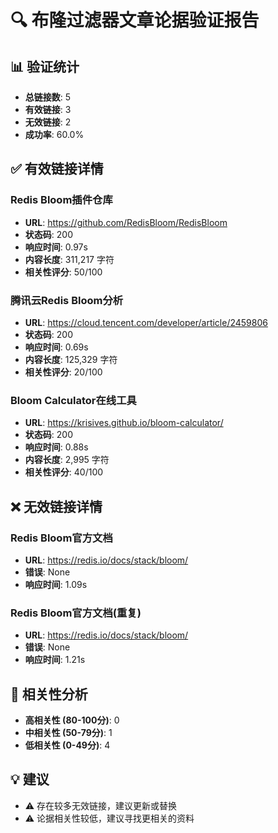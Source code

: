# 🔍 布隆过滤器文章论据验证报告

## 📊 验证统计
- **总链接数**: 5
- **有效链接**: 3
- **无效链接**: 2
- **成功率**: 60.0%

## ✅ 有效链接详情

### Redis Bloom插件仓库
- **URL**: https://github.com/RedisBloom/RedisBloom
- **状态码**: 200
- **响应时间**: 0.97s
- **内容长度**: 311,217 字符
- **相关性评分**: 50/100

### 腾讯云Redis Bloom分析
- **URL**: https://cloud.tencent.com/developer/article/2459806
- **状态码**: 200
- **响应时间**: 0.69s
- **内容长度**: 125,329 字符
- **相关性评分**: 20/100

### Bloom Calculator在线工具
- **URL**: https://krisives.github.io/bloom-calculator/
- **状态码**: 200
- **响应时间**: 0.88s
- **内容长度**: 2,995 字符
- **相关性评分**: 40/100

## ❌ 无效链接详情

### Redis Bloom官方文档
- **URL**: https://redis.io/docs/stack/bloom/
- **错误**: None
- **响应时间**: 1.09s

### Redis Bloom官方文档(重复)
- **URL**: https://redis.io/docs/stack/bloom/
- **错误**: None
- **响应时间**: 1.21s

## 🎯 相关性分析
- **高相关性 (80-100分)**: 0
- **中相关性 (50-79分)**: 1
- **低相关性 (0-49分)**: 4

## 💡 建议
- ⚠️ 存在较多无效链接，建议更新或替换
- ⚠️ 论据相关性较低，建议寻找更相关的资料